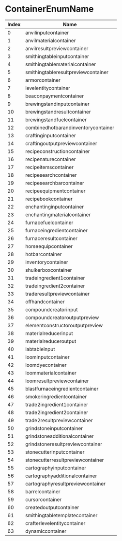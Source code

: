 # ContainerEnumName

Index | Name
--- | ---
0 | anvilinputcontainer
1 | anvilmaterialcontainer
2 | anvilresultpreviewcontainer
3 | smithingtableinputcontainer
4 | smithingtablematerialcontainer
5 | smithingtableresultpreviewcontainer
6 | armorcontainer
7 | levelentitycontainer
8 | beaconpaymentcontainer
9 | brewingstandinputcontainer
10 | brewingstandresultcontainer
11 | brewingstandfuelcontainer
12 | combinedhotbarandinventorycontainer
13 | craftinginputcontainer
14 | craftingoutputpreviewcontainer
15 | recipeconstructioncontainer
16 | recipenaturecontainer
17 | recipeitemscontainer
18 | recipesearchcontainer
19 | recipesearchbarcontainer
20 | recipeequipmentcontainer
21 | recipebookcontainer
22 | enchantinginputcontainer
23 | enchantingmaterialcontainer
24 | furnacefuelcontainer
25 | furnaceingredientcontainer
26 | furnaceresultcontainer
27 | horseequipcontainer
28 | hotbarcontainer
29 | inventorycontainer
30 | shulkerboxcontainer
31 | tradeingredient1container
32 | tradeingredient2container
33 | traderesultpreviewcontainer
34 | offhandcontainer
35 | compoundcreatorinput
36 | compoundcreatoroutputpreview
37 | elementconstructoroutputpreview
38 | materialreducerinput
39 | materialreduceroutput
40 | labtableinput
41 | loominputcontainer
42 | loomdyecontainer
43 | loommaterialcontainer
44 | loomresultpreviewcontainer
45 | blastfurnaceingredientcontainer
46 | smokeringredientcontainer
47 | trade2ingredient1container
48 | trade2ingredient2container
49 | trade2resultpreviewcontainer
50 | grindstoneinputcontainer
51 | grindstoneadditionalcontainer
52 | grindstoneresultpreviewcontainer
53 | stonecutterinputcontainer
54 | stonecutterresultpreviewcontainer
55 | cartographyinputcontainer
56 | cartographyadditionalcontainer
57 | cartographyresultpreviewcontainer
58 | barrelcontainer
59 | cursorcontainer
60 | createdoutputcontainer
61 | smithingtabletemplatecontainer
62 | crafterlevelentitycontainer
63 | dynamiccontainer